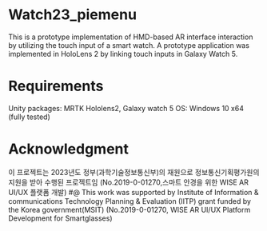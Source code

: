 # Watch23_piemenu
This is a prototype implementation of HMD-based AR interface interaction by utilizing the touch input of a smart watch. A prototype application was implemented in HoloLens 2 by linking touch inputs in Galaxy Watch 5.

# Requirements
Unity packages: MRTK
Hololens2, Galaxy watch 5 
OS: Windows 10 x64 (fully tested)

# Acknowledgment
이 프로젝트는 2023년도 정부(과학기술정보통신부)의 재원으로 정보통신기획평가원의 지원을 받아 수행된 프로젝트임 (No.2019-0-01270,스마트 안경을 위한 WISE AR UI/UX 플랫폼 개발)
#@
This work was supported by Institute of Information & communications Technology Planning & Evaluation (IITP) grant funded by the Korea government(MSIT) (No.2019-0-01270, WISE AR UI/UX Platform Development for Smartglasses)
